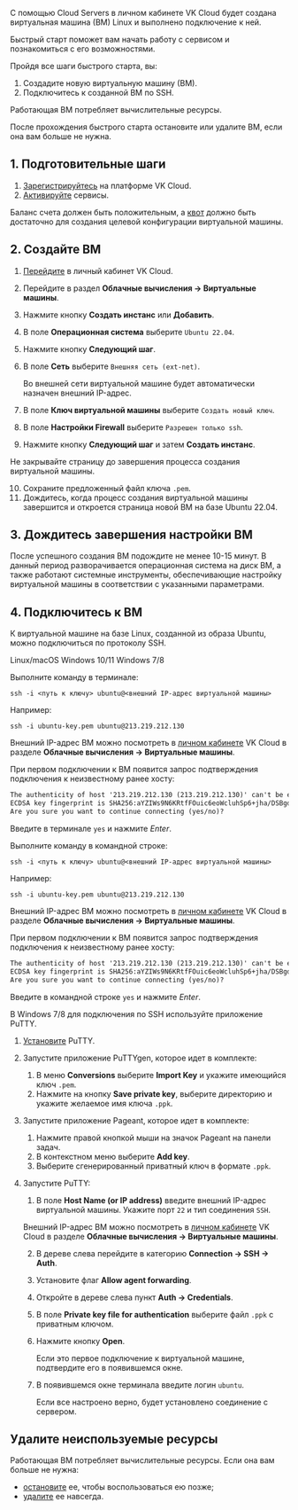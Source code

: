 С помощью Cloud Servers в личном кабинете VK Cloud будет создана виртуальная машина (ВМ) Linux и выполнено подключение к ней.

Быстрый старт поможет вам начать работу с сервисом и познакомиться с его возможностями.

Пройдя все шаги быстрого старта, вы:

1. Создадите новую виртуальную машину (ВМ).
2. Подключитесь к созданной ВМ по SSH.

<info>

Работающая ВМ потребляет вычислительные ресурсы.

После прохождения быстрого старта остановите или удалите ВМ, если она вам больше не нужна.

</info>

## 1. Подготовительные шаги

1. [Зарегистрируйтесь](/ru/intro/start/account-registration) на платформе VK Cloud.
2. [Активируйте](/ru/tools-for-using-services/account/service-management/activation) сервисы.

Баланс счета должен быть положительным, а [квот](../../../tools-for-using-services/account/concepts/quotasandlimits) должно быть достаточно для создания целевой конфигурации виртуальной машины.

## 2. Создайте ВМ

1. [Перейдите](https://msk.cloud.vk.com/app/) в личный кабинет VK Cloud.
2. Перейдите в раздел **Облачные вычисления → Виртуальные машины**.
3. Нажмите кнопку **Создать инстанс** или **Добавить**.
4. В поле **Операционная система** выберите `Ubuntu 22.04`.
5. Нажмите кнопку **Следующий шаг**.
6. В поле **Сеть** выберите `Внешняя сеть (ext-net)`.

   Во внешней сети виртуальной машине будет автоматически назначен внешний IP-адрес.

7. В поле **Ключ виртуальной машины** выберите `Создать новый ключ`.
8. В поле **Настройки Firewall** выберите `Разрешен только ssh`.
9. Нажмите кнопку **Следующий шаг** и затем **Создать инстанс**.

<warn>

Не закрывайте страницу до завершения процесса создания виртуальной машины.

</warn>

10. Сохраните предложенный файл ключа `.pem`.
11. Дождитесь, когда процесс создания виртуальной машины завершится и откроется страница новой ВМ на базе Ubuntu 22.04.

## 3. Дождитесь завершения настройки ВМ

После успешного создания ВМ подождите не менее 10-15 минут. В данный период разворачивается операционная система на диск ВМ, а также работают системные инструменты, обеспечивающие настройку виртуальной машины в соответствии с указанными параметрами.

## 4. Подключитесь к ВМ

К виртуальной машине на базе Linux, созданной из образа Ubuntu, можно подключиться по протоколу SSH.

<tabs>
<tablist>
<tab>Linux/macOS</tab>
<tab>Windows 10/11</tab>
<tab>Windows 7/8</tab>
</tablist>
<tabpanel>

Выполните команду в терминале:

```shell
ssh -i <путь к ключу> ubuntu@<внешний IP-адрес виртуальной машины>
```

Например:

```shell
ssh -i ubuntu-key.pem ubuntu@213.219.212.130
```

Внешний IP-адрес ВМ можно посмотреть в [личном кабинете](https://msk.cloud.vk.com/app/) VK Cloud в разделе **Облачные вычисления → Виртуальные машины**.

При первом подключении к ВМ появится запрос подтверждения подключения к неизвестному ранее хосту:

```txt
The authenticity of host '213.219.212.130 (213.219.212.130)' can't be established.
ECDSA key fingerprint is SHA256:aYZIWs9N6KRtfFOuic6eoWcluhSp6+jha/DSBgd9McI.
Are you sure you want to continue connecting (yes/no)?
```

Введите в терминале `yes` и нажмите _Enter_.

</tabpanel>
<tabpanel>

Выполните команду в командной строке:

```shell
ssh -i <путь к ключу> ubuntu@<внешний IP-адрес виртуальной машины>
```

Например:

```shell
ssh -i ubuntu-key.pem ubuntu@213.219.212.130
```

Внешний IP-адрес ВМ можно посмотреть в [личном кабинете](https://msk.cloud.vk.com/app/) VK Cloud в разделе **Облачные вычисления → Виртуальные машины**.

При первом подключении к ВМ появится запрос подтверждения подключения к неизвестному ранее хосту:

```txt
The authenticity of host '213.219.212.130 (213.219.212.130)' can't be established.
ECDSA key fingerprint is SHA256:aYZIWs9N6KRtfFOuic6eoWcluhSp6+jha/DSBgd9McI.
Are you sure you want to continue connecting (yes/no)?
```

Введите в командной строке `yes` и нажмите _Enter_.

</tabpanel>
<tabpanel>

В Windows 7/8 для подключения по SSH используйте приложение PuTTY.

1. [Установите](https://www.putty.org/) PuTTY.
2. Запустите приложение PuTTYgen, которое идет в комплекте:

   1. В меню **Conversions** выберите **Import Key** и укажите имеющийся ключ `.pem`.
   2. Нажмите на кнопку **Save private key**, выберите директорию и укажите желаемое имя ключа `.ppk`.

3. Запустите приложение Pageant, которое идет в комплекте:

   1. Нажмите правой кнопкой мыши на значок Pageant на панели задач.
   2. В контекстном меню выберите **Add key**.
   3. Выберите сгенерированный приватный ключ в формате `.ppk`.

4. Запустите PuTTY:

   1. В поле **Host Name (or IP address)** введите внешний IP-адрес виртуальной машины. Укажите порт `22` и тип соединения `SSH`.

   <info>

   Внешний IP-адрес ВМ можно посмотреть в [личном кабинете](https://msk.cloud.vk.com/app/) VK Cloud в разделе **Облачные вычисления → Виртуальные машины**.

   </info>

   2. В дереве слева перейдите в категорию **Connection → SSH → Auth**.
   3. Установите флаг **Allow agent forwarding**.
   4. Откройте в дереве слева пункт **Auth → Credentials**.
   5. В поле **Private key file for authentication** выберите файл `.ppk` с приватным ключом.
   6. Нажмите кнопку **Open**.

      Если это первое подключение к виртуальной машине, подтвердите его в появившемся окне.

   7. В появившемся окне терминала введите логин `ubuntu`.

      Если все настроено верно, будет установлено соединение с сервером.

</tabpanel>
</tabs>

## Удалите неиспользуемые ресурсы

Работающая ВМ потребляет вычислительные ресурсы. Если она вам больше не нужна:

- [остановите](../service-management/vm/vm-manage#zapusk_ostanovka_perezagruzka_vm) ее, чтобы воспользоваться ею позже;
- [удалите](../service-management/vm/vm-manage#udalenie_vm) ее навсегда.

